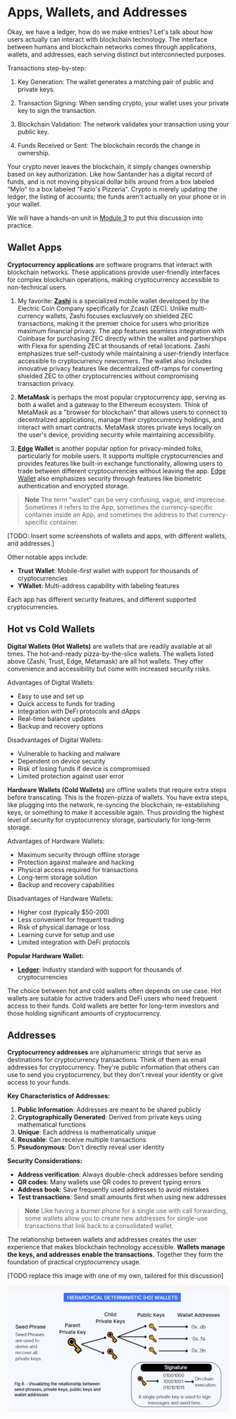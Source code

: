 # Apps, Wallets, and Addresses

Okay, we have a ledger, how do we make entries? Let's talk about how users actually can interact with blockchain technology. The interface between humans and blockchain networks comes through applications, wallets, and addresses, each serving distinct but interconnected purposes.

Transactions step-by-step:

1. Key Generation: The wallet generates a matching pair of public and private keys.

1. Transaction Signing: When sending crypto, your wallet uses your private key to sign the transaction.

1. Blockchain Validation: The network validates your transaction using your public key.

1. Funds Received or Sent: The blockchain records the change in ownership.

Your crypto never leaves the blockchain, it simply changes ownership based on key authorization. Like how Santander has a digital record of funds, and is not moving physical dollar bills around from a box labeled "Mylo" to a box labeled "Fazio's Pizzeria". Crypto is merely updating the ledger, the listing of accounts; the funds aren't actually on your phone or in your wallet.  

We will have a hands-on unit in [Module 3](../module-3-practical-usage/) to put this discussion into practice.

## Wallet Apps

**Cryptocurrency applications** are software programs that interact with blockchain networks. These applications provide user-friendly interfaces for complex blockchain operations, making cryptocurrency accessible to non-technical users.

1. My favorite: **[Zashi](https://electriccoin.co/zashi/)** is a specialized mobile wallet developed by the Electric Coin Company specifically for Zcash (ZEC). Unlike multi-currency wallets, Zashi focuses exclusively on shielded ZEC transactions, making it the premier choice for users who prioritize maximum financial privacy. The app features seamless integration with Coinbase for purchasing ZEC directly within the wallet and partnerships with Flexa for spending ZEC at thousands of retail locations. Zashi emphasizes true self-custody while maintaining a user-friendly interface accessible to cryptocurrency newcomers. The wallet also includes innovative privacy features like decentralized off-ramps for converting shielded ZEC to other cryptocurrencies without compromising transaction privacy. 

1. **MetaMask** is perhaps the most popular cryptocurrency app, serving as both a wallet and a gateway to the Ethereum ecosystem. Think of MetaMask as a "browser for blockchain" that allows users to connect to decentralized applications, manage their cryptocurrency holdings, and interact with smart contracts. MetaMask stores private keys locally on the user's device, providing security while maintaining accessibility.

1. **[Edge](https://edge.app/) Wallet** is another popular option for privacy-minded folks, particularly for mobile users. It supports multiple cryptocurrencies and provides features like built-in exchange functionality, allowing users to trade between different cryptocurrencies without leaving the app. [Edge Wallet](https://edge.app/) also emphasizes security through features like biometric authentication and encrypted storage.

> **Note** The term "wallet" can be very confusing, vague, and imprecise. Sometimes it refers to the App, sometimes the currency-specific container inside an App, and sometimes the address to that currency-specific container. 

[TODO: Insert some screenshots of wallets and apps, with different wallets, and addresses.]

Other notable apps include:
- **Trust Wallet**: Mobile-first wallet with support for thousands of cryptocurrencies
- **YWallet**: Multi-address capability with labeling features

Each app has different security features, and different supported cryptocurrencies. 

## Hot vs Cold Wallets

**Digital Wallets (Hot Wallets)** are wallets that are readily available at all times. The hot-and-ready pizza-by-the-slice wallets. The wallets listed above (Zashi, Trust, Edge, Metamask) are all hot wallets. They offer convenience and accessibility but come with increased security risks.

Advantages of Digital Wallets:
- Easy to use and set up
- Quick access to funds for trading
- Integration with DeFi protocols and dApps
- Real-time balance updates
- Backup and recovery options

Disadvantages of Digital Wallets:
- Vulnerable to hacking and malware
- Dependent on device security
- Risk of losing funds if device is compromised
- Limited protection against user error

**Hardware Wallets (Cold Wallets)** are offline wallets that require extra steps before transcating. This is the frozen-pizza of wallets. You have extra steps, like plugging into the network, re-syncing the blockchain, re-establishing keys, or something to make it accessible again. Thus providing the highest level of security for cryptocurrency storage, particularly for long-term storage.

Advantages of Hardware Wallets:
- Maximum security through offline storage
- Protection against malware and hacking
- Physical access required for transactions
- Long-term storage solution
- Backup and recovery capabilities

Disadvantages of Hardware Wallets:
- Higher cost (typically $50-200)
- Less convenient for frequent trading
- Risk of physical damage or loss
- Learning curve for setup and use
- Limited integration with DeFi protocols

**Popular Hardware Wallet:**
- **[Ledger](https://www.ledger.com/)**: Industry standard with support for thousands of cryptocurrencies

The choice between hot and cold wallets often depends on use case. Hot wallets are suitable for active traders and DeFi users who need frequent access to their funds. Cold wallets are better for long-term investors and those holding significant amounts of cryptocurrency.

## Addresses

**Cryptocurrency addresses** are alphanumeric strings that serve as destinations for cryptocurrency transactions. Think of them as email addresses for cryptocurrency. They're public information that others can use to send you cryptocurrency, but they don't reveal your identity or give access to your funds.

**Key Characteristics of Addresses:**
1. **Public Information**: Addresses are meant to be shared publicly
2. **Cryptographically Generated**: Derived from private keys using mathematical functions
3. **Unique**: Each address is mathematically unique
4. **Reusable**: Can receive multiple transactions
5. **Pseudonymous**: Don't directly reveal user identity

**Security Considerations:**
- **Address verification**: Always double-check addresses before sending
- **QR codes**: Many wallets use QR codes to prevent typing errors
- **Address book**: Save frequently used addresses to avoid mistakes
- **Test transactions**: Send small amounts first when using new addresses

> **Note** Like having a burner phone for a single use with call forwarding, some wallets allow you to create new addresses for single-use transactions that link back to a consolidated wallet. 

The relationship between wallets and addresses creates the user experience that makes blockchain technology accessible. **Wallets manage the keys, and addresses enable the transactions.** Together they form the foundation of practical cryptocurrency usage. 

[TODO replace this image with one of my own, tailored for this discussion]

![Explanation of keys and addresses](../images/keys_addresses.png)
